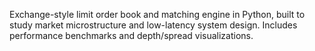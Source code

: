 Exchange-style limit order book and matching engine in Python, built to study market microstructure and low-latency system design. Includes performance benchmarks and depth/spread visualizations.
